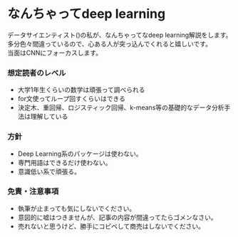 # なんちゃってdeep learning

データサイエンティスト()の私が、なんちゃってなdeep learning解説をします。  
多分色々間違っているので、心ある人が突っ込んでくれると嬉しいです。  
当面はCNNにフォーカスします。

### 想定読者のレベル
* 大学1年生くらいの数学は頑張って調べられる  
* for文使ってループ回すくらいはできる  
* 決定木、重回帰、ロジスティック回帰、k-means等の基礎的なデータ分析手法は理解している  

### 方針
* Deep Learning系のパッケージは使わない。
* 専門用語はできるだけ使わない。
* 意識低い系で頑張る。

### 免責・注意事項
* 執筆が止まっても気にしないでください。
* 意図的に嘘はつきませんが、記事の内容が間違ってたらゴメンなさい。
* 売れないと思うけど、勝手にコピペして商売はしないでください。

